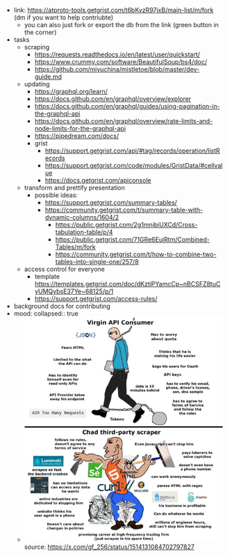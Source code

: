 - link: https://atproto-tools.getgrist.com/t6bKvzR97jxB/main-list/m/fork
  (dm if you want to help contriubte)
	- you can also just fork or export the db from the link (green button in the corner)
- tasks
	- scraping
		- https://requests.readthedocs.io/en/latest/user/quickstart/
		- https://www.crummy.com/software/BeautifulSoup/bs4/doc/
		- https://github.com/miyuchina/mistletoe/blob/master/dev-guide.md
	- updating
		- https://graphql.org/learn/
		- https://docs.github.com/en/graphql/overview/explorer
		- https://docs.github.com/en/graphql/guides/using-pagination-in-the-graphql-api
		- https://docs.github.com/en/graphql/overview/rate-limits-and-node-limits-for-the-graphql-api
		- https://pipedream.com/docs/
		- grist
			- https://support.getgrist.com/api/#tag/records/operation/listRecords
			- https://support.getgrist.com/code/modules/GristData/#cellvalue
			- https://docs.getgrist.com/apiconsole
	- transform and prettify presentation
		- possible ideas:
			- https://support.getgrist.com/summary-tables/
			- https://community.getgrist.com/t/summary-table-with-dynamic-columns/1604/2
				- https://public.getgrist.com/2g1mnjbiUXCd/Cross-tabulation-table/p/4
				- https://public.getgrist.com/71GRe6EuiRtm/Combined-Tables/m/fork
				- https://community.getgrist.com/t/how-to-combine-two-tables-into-single-one/257/8
	- access control for everyone
		- template https://templates.getgrist.com/doc/dKztiPYamcCp~nBCSFZ8tuCyUMQybsE37Ye~68125/p/1
		- https://support.getgrist.com/access-rules/
- background docs for contributing
- mood:
  collapsed:: true
	- ![image.png](../assets/image_1735320252579_0.png) 
	  source: https://x.com/gf_256/status/1514131084702797827